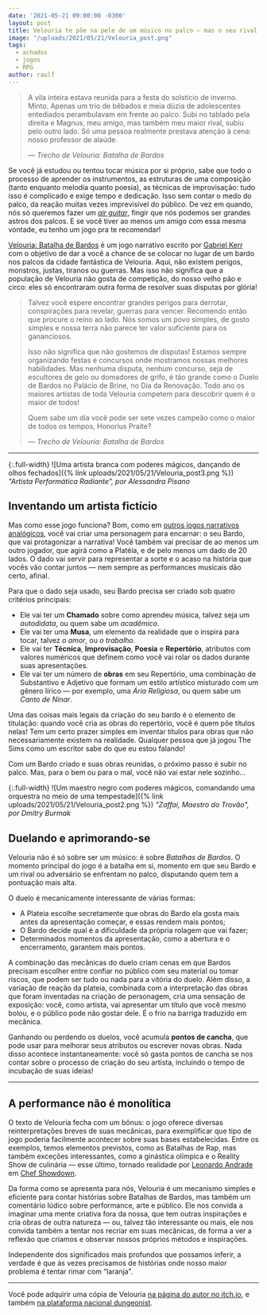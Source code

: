 ```yaml
---
date: '2021-05-21 09:00:00 -0300'
layout: post
title: Velouria te põe na pele de um músico no palco — mas o seu rival também está nele!
image: "/uploads/2021/05/21/Velouria_post.png"
tags:
  - achados
  - jogos
  - RPG
author: raulf
---
```


>A vila inteira estava reunida para a festa do solstício de inverno. Minto. Apenas um trio de bêbados e meia dúzia de adolescentes entediados perambulavam em frente ao palco. Subi no tablado pela direita e Magnus, meu amigo, mas também meu maior rival, subiu pelo outro lado. Só uma pessoa realmente prestava atenção à cena: nosso professor de alaúde.
>
> <cite>— Trecho de Velouria: Batalha de Bardos</cite>

Se você já estudou ou tentou tocar música por si próprio, sabe que todo o processo de aprender os instrumentos, as estruturas de uma composição (tanto enquanto melodia quanto poesia), as técnicas de improvisação: tudo isso é complicado e exige tempo e dedicação. Isso sem contar o medo do palco, da reação muitas vezes imprevisível do público. De vez em quando, nós só queremos fazer um _[air guitar](https://pt.wikipedia.org/wiki/Air_guitar)_, fingir que nós podemos ser grandes astros dos palcos. E se você tiver ao menos um amigo com essa mesma vontade, eu tenho um jogo pra te recomendar!

[Velouria: Batalha de Bardos](https://www.dungeonist.com/marketplace/product/velouria/) é um jogo narrativo escrito por [Gabriel Kerr](https://twitter.com/GaboKerr) com o objetivo de dar a você a chance de se colocar no lugar de um bardo nos palcos da cidade fantástica de Velouria. Aqui, não existem perigos, monstros, justas, tiranos ou guerras. Mas isso não significa que a população de Velouria não gosta de competição, do nosso velho pão e circo: eles só encontraram outra forma de resolver suas disputas por glória!

>Talvez você espere encontrar grandes perigos para derrotar, conspirações para revelar, guerras para vencer. Recomendo então que procure o reino ao lado. Nós somos um povo simples, de gosto simples e nossa terra não parece ter valor suficiente para os gananciosos.
>
>Isso não significa que não gostemos de disputas! Estamos sempre organizando festas e concursos onde mostramos nossas melhores habilidades. Mas nenhuma disputa, nenhum concurso, seja de escultores de gelo ou domadores de grifo, é tão grande como o Duelo de Bardos no Palácio de Brine, no Dia da Renovação. Todo ano os maiores artistas de toda Velouria competem para descobrir quem é o maior de todos!
>
>Quem sabe um dia você pode ser sete vezes campeão como o maior de todos os tempos, Honorius Praite?
>
> <cite>— Trecho de Velouria: Batalha de Bardos</cite>

---

{:.full-width}
![Uma artista branca com poderes mágicos, dançando de olhos fechados]({% link uploads/2021/05/21/Velouria_post3.png %})
_"Artista Performática Radiante", por Alessandra Pisano_

## Inventando um artista fictício

Mas como esse jogo funciona? Bom, como em [outros jogos narrativos analógicos](https://paomortadela.com.br/2019/04/apocalypse-world-ajuda-a-desafiar-expectativas-sobre-rpg-de-mesa/), você vai criar uma personagem para encarnar: o seu Bardo, que vai protagonizar a narrativa! Você também vai precisar de ao menos um outro jogador, que agirá como a Platéia, e de pelo menos um dado de 20 lados. O dado vai servir para representar a sorte e o acaso na história que vocês vão contar juntos — nem sempre as performances musicais dão certo, afinal.

Para que o dado seja usado, seu Bardo precisa ser criado sob quatro critérios principais:
- Ele vai ter um **Chamado** sobre como aprendeu música, talvez seja um _autodidata_, ou quem sabe um _acadêmico_.
- Ele vai ter uma **Musa**, um elemento da realidade que o inspira para tocar, talvez _o amor_, ou _o trabalho_.
- Ele vai ter **Técnica**, **Improvisação**, **Poesia** e **Repertório**, atributos com valores numéricos que definem como você vai rolar os dados durante suas apresentações.
- Ele vai ter um número de **obras** em seu Repertório, uma combinação de Substantivo e Adjetivo que formam um estilo artístico misturado com um gênero lírico — por exemplo, uma _Ária Religiosa_, ou quem sabe um _Canto de Ninar_.

Uma das coisas mais legais da criação do seu bardo é o elemento de titulação: quando você cria as obras do repertório, você é quem põe títulos nelas! Tem um certo prazer simples em inventar títulos para obras que não necessariamente existem na realidade. Qualquer pessoa que já jogou The Sims como um escritor sabe do que eu estou falando!

Com um Bardo criado e suas obras reunidas, o próximo passo é subir no palco. Mas, para o bem ou para o mal, você não vai estar nele sozinho…

{:.full-width}
![Um maestro negro com poderes mágicos, comandando uma orquestra no meio de uma tempestade]({% link uploads/2021/05/21/Velouria_post2.png %})
_"Zaffai, Maestro do Trovão", por Dmitry Burmak_

## Duelando e aprimorando-se

Velouria não é só sobre ser um músico: é sobre _Batalhas de Bardos_. O momento principal do jogo é a batalha em si, momento em que seu Bardo e um rival ou adversário se enfrentam no palco, disputando quem tem a pontuação mais alta.

O duelo é mecanicamente interessante de várias formas:
- A Plateia escolhe secretamente que obras do Bardo ela gosta mais antes da apresentação começar, e essas rendem mais pontos;
- O Bardo decide qual é a dificuldade da própria rolagem que vai fazer;
- Determinados momentos da apresentação, como a abertura e o encerramento, garantem mais pontos.

A combinação das mecânicas do duelo criam cenas em que Bardos precisam escolher entre confiar no público com seu material ou tomar riscos, que podem ser tudo ou nada para a vitória do duelo. Além disso, a variação de reação da plateia, combinada com a interpretação das obras que foram inventadas na criação de personagem, cria uma sensação de exposição: você, como artista, vai apresentar um título que você mesmo bolou, e o público pode não gostar dele. É o frio na barriga traduzido em mecânica.

Ganhando ou perdendo os duelos, você acumula **pontos de cancha**, que pode usar para melhorar seus atributos ou escrever novas obras. Nada disso acontece instantaneamente: você só gasta pontos de cancha se nos contar sobre o processo de criação do seu artista, incluindo o tempo de incubação de suas ideias!

---

## A performance não é monolítica

O texto de Velouria fecha com um bônus: o jogo oferece diversas reinterpretações breves de suas mecânicas, para exemplificar que tipo de jogo poderia facilmente acontecer sobre suas bases estabelecidas. Entre os exemplos, temos elementos previstos, como as Batalhas de Rap, mas também exceções interessantes, como a ginástica olímpica e o Reality Show de culinária — esse último, tornado realidade por [Leonardo Andrade](https://leonalfr.itch.io/) em [Chef Showdown](https://leonalfr.itch.io/chefshowdown).

Da forma como se apresenta para nós, Velouria é um mecanismo simples e eficiente para contar histórias sobre Batalhas de Bardos, mas também um comentário lúdico sobre performance, arte e público. Ele nos convida a imaginar uma mente criativa fora da nossa, que tem outras inspirações e cria obras de outra natureza — ou, talvez tão interessante ou mais, ele nos convida também a tentar nos recriar em suas mecânicas, de forma a ver a reflexão que criamos e observar nossos próprios métodos e inspirações.

Independente dos significados mais profundos que possamos inferir, a verdade é que às vezes precisamos de histórias onde nosso maior problema é tentar rimar com “laranja”.

---

Você pode adquirir uma cópia de Velouria [na página do autor no itch.io](https://gabokerr.itch.io/velouria), e também [na plataforma nacional dungeonist](https://www.dungeonist.com/marketplace/product/velouria/).
